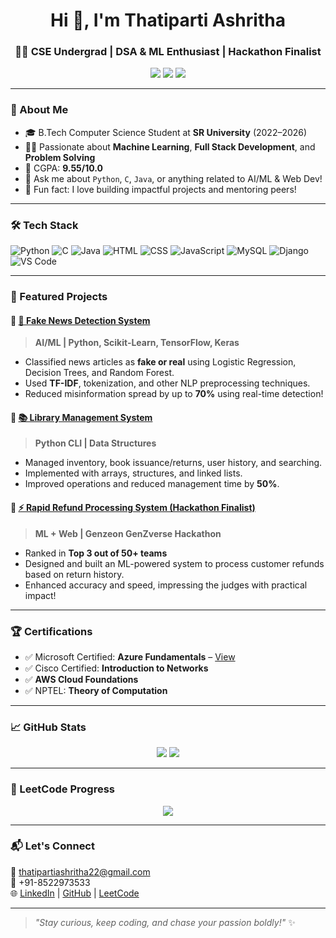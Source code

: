 <h1 align="center">Hi 👋, I'm Thatiparti Ashritha</h1>
<h3 align="center">👩‍💻 CSE Undergrad | DSA & ML Enthusiast | Hackathon Finalist</h3>

<p align="center">
  <a href="https://leetcode.com/u/5NjSSBDjNd/"><img src="https://img.shields.io/badge/LeetCode-Profile-orange?style=for-the-badge&logo=leetcode"></a>
  <a href="https://www.linkedin.com/in/ashritha-rao-905249291/"><img src="https://img.shields.io/badge/LinkedIn-ashritha-blue?style=for-the-badge&logo=linkedin"></a>
  <a href="https://github.com/thatipartiashritha"><img src="https://img.shields.io/badge/GitHub-ashritha-black?style=for-the-badge&logo=github"></a>
</p>

---

### 🌟 About Me

- 🎓 B.Tech Computer Science Student at **SR University** (2022–2026)
- 👩‍💻 Passionate about **Machine Learning**, **Full Stack Development**, and **Problem Solving**
- 🧠 CGPA: **9.55/10.0**
- 💬 Ask me about `Python`, `C`, `Java`, or anything related to AI/ML & Web Dev!
- 🚀 Fun fact: I love building impactful projects and mentoring peers!

---

### 🛠️ Tech Stack

![Python](https://img.shields.io/badge/Python-3776AB?style=flat&logo=python&logoColor=white)
![C](https://img.shields.io/badge/C-00599C?style=flat&logo=c&logoColor=white)
![Java](https://img.shields.io/badge/Java-ED8B00?style=flat&logo=java&logoColor=white)
![HTML](https://img.shields.io/badge/HTML5-e34c26?style=flat&logo=html5&logoColor=white)
![CSS](https://img.shields.io/badge/CSS3-1572b6?style=flat&logo=css3&logoColor=white)
![JavaScript](https://img.shields.io/badge/JavaScript-f7df1e?style=flat&logo=javascript&logoColor=black)
![MySQL](https://img.shields.io/badge/MySQL-005C84?style=flat&logo=mysql&logoColor=white)
![Django](https://img.shields.io/badge/Django-092E20?style=flat&logo=django&logoColor=white)
![VS Code](https://img.shields.io/badge/VS_Code-007ACC?style=flat&logo=visual-studio-code&logoColor=white)

---

### 📌 Featured Projects

#### 🔹 [🚀 Fake News Detection System](https://github.com/thatipartiashritha/fake_news_detection/blob/main/FakeNewsDetection.ipynb)
> **AI/ML | Python, Scikit-Learn, TensorFlow, Keras**

- Classified news articles as **fake or real** using Logistic Regression, Decision Trees, and Random Forest.
- Used **TF-IDF**, tokenization, and other NLP preprocessing techniques.
- Reduced misinformation spread by up to **70%** using real-time detection!

#### 🔹 [📚 Library Management System](https://github.com/thatipartiashritha/library_management)
> **Python CLI | Data Structures**

- Managed inventory, book issuance/returns, user history, and searching.
- Implemented with arrays, structures, and linked lists.
- Improved operations and reduced management time by **50%**.

#### 🔹 [⚡ Rapid Refund Processing System (Hackathon Finalist)](https://drive.google.com/file/d/1oaMWbEydzLNXbkO6TyWL1HNt5np6BPVQ/view?usp=sharing)
> **ML + Web | Genzeon GenZverse Hackathon**

- Ranked in **Top 3 out of 50+ teams**
- Designed and built an ML-powered system to process customer refunds based on return history.
- Enhanced accuracy and speed, impressing the judges with practical impact!

---

### 🏆 Certifications

- ✅ Microsoft Certified: **Azure Fundamentals** – [View](https://drive.google.com/file/d/17T2WYRcHBFmAhOHk1USvC2gR1v6VrrBL/view?usp=sharing)
- ✅ Cisco Certified: **Introduction to Networks**
- ✅ **AWS Cloud Foundations**
- ✅ NPTEL: **Theory of Computation**

---

### 📈 GitHub Stats

<p align="center">
  <img src="https://github-readme-stats.vercel.app/api?username=thatipartiashritha&show_icons=true&theme=radical" />
  <img src="https://github-readme-streak-stats.herokuapp.com/?user=thatipartiashritha&theme=radical" />
</p>

---

### 🧩 LeetCode Progress

<p align="center">
  <img src="https://leetcard.jacoblin.cool/5NjSSBDjNd?ext=contest&theme=light" />
</p>

---

### 📬 Let's Connect

📧 thatipartiashritha22@gmail.com  
📱 +91-8522973533  
🌐 [LinkedIn](https://www.linkedin.com/in/ashritha-rao-905249291/) | [GitHub](https://github.com/thatipartiashritha) | [LeetCode](https://leetcode.com/u/5NjSSBDjNd/)

---

> *"Stay curious, keep coding, and chase your passion boldly!"* ✨
